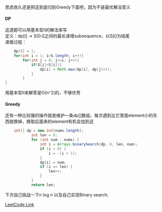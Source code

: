 思虑良久还是把这到底归到Greedy下面吧，因为不是最优解没意义

#### DP
这道题可以用基本型II的解法来写  
定义：dp[i] -> S[0:i]之间的最长递增subsequence，以S[i]为结尾  
递推过程：  
```java
    dp[0] = 1;
    for(int i = 1; i<S.length; i++){
        for(int j = 0; j<=i; j++){
            if(S[j]<S[i]){ 
                dp[i] = Math.max(dp[i], dp[j]+1);
            }
        }
}
```
用基本型II来解答是O(n^2)的，不够优秀

#### Greedy
还有一种比较骚的操作就是维护一条dp[]数组，每次遇到比它里面element小的东西就换掉，换取后面来的element有机会加到这
```java
    int[] dp = new int[nums.length];
            int len = 0;
            for (int num : nums) {
                int i = Arrays.binarySearch(dp, 0, len, num);
                if (i < 0) {
                    i = -(i + 1);
                }
                dp[i] = num;
                if (i == len) {
                    len++;
                }
            }
            return len;
```
下次自己挑战一下n log n 以及自己实现Binary search;

[LeetCode Link](https://leetcode.com/problems/longest-increasing-subsequence/)